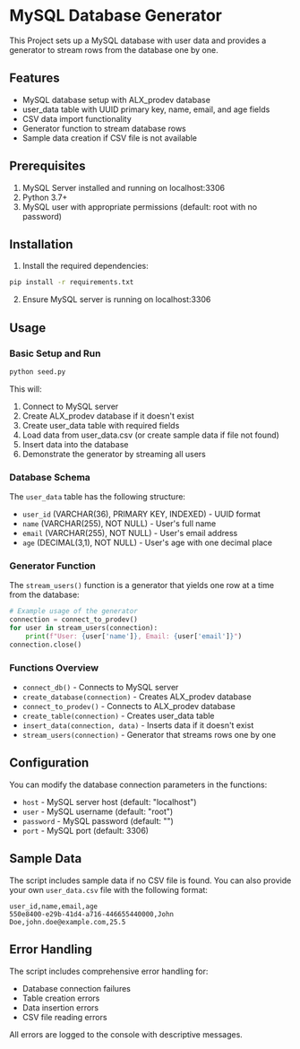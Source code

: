 # MySQL Database Generator

This Project sets up a MySQL database with user data and provides a generator to stream rows from the database one by one.

## Features

- MySQL database setup with ALX_prodev database
- user_data table with UUID primary key, name, email, and age fields
- CSV data import functionality
- Generator function to stream database rows
- Sample data creation if CSV file is not available

## Prerequisites

1. MySQL Server installed and running on localhost:3306
2. Python 3.7+
3. MySQL user with appropriate permissions (default: root with no password)

## Installation

1. Install the required dependencies:
```bash
pip install -r requirements.txt
```

2. Ensure MySQL server is running on localhost:3306

## Usage

### Basic Setup and Run

```bash
python seed.py
```

This will:
1. Connect to MySQL server
2. Create ALX_prodev database if it doesn't exist
3. Create user_data table with required fields
4. Load data from user_data.csv (or create sample data if file not found)
5. Insert data into the database
6. Demonstrate the generator by streaming all users

### Database Schema

The `user_data` table has the following structure:
- `user_id` (VARCHAR(36), PRIMARY KEY, INDEXED) - UUID format
- `name` (VARCHAR(255), NOT NULL) - User's full name
- `email` (VARCHAR(255), NOT NULL) - User's email address
- `age` (DECIMAL(3,1), NOT NULL) - User's age with one decimal place

### Generator Function

The `stream_users()` function is a generator that yields one row at a time from the database:

```python
# Example usage of the generator
connection = connect_to_prodev()
for user in stream_users(connection):
    print(f"User: {user['name']}, Email: {user['email']}")
connection.close()
```

### Functions Overview

- `connect_db()` - Connects to MySQL server
- `create_database(connection)` - Creates ALX_prodev database
- `connect_to_prodev()` - Connects to ALX_prodev database
- `create_table(connection)` - Creates user_data table
- `insert_data(connection, data)` - Inserts data if it doesn't exist
- `stream_users(connection)` - Generator that streams rows one by one

## Configuration

You can modify the database connection parameters in the functions:
- `host` - MySQL server host (default: "localhost")
- `user` - MySQL username (default: "root")
- `password` - MySQL password (default: "")
- `port` - MySQL port (default: 3306)

## Sample Data

The script includes sample data if no CSV file is found. You can also provide your own `user_data.csv` file with the following format:

```csv
user_id,name,email,age
550e8400-e29b-41d4-a716-446655440000,John Doe,john.doe@example.com,25.5
```

## Error Handling

The script includes comprehensive error handling for:
- Database connection failures
- Table creation errors
- Data insertion errors
- CSV file reading errors

All errors are logged to the console with descriptive messages. 
